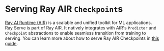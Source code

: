 # Serving Ray AIR `Checkpoint`s

[Ray AI Runtime (AIR)](air) is a scalable and unified toolkit for ML applications. Ray Serve is part of Ray AIR.
It natively integrates with AIR's `Predictor` and `Checkpoint` abstractions to enable seamless transition from training to serving.
You can learn more about how to serve Ray AIR Checkpoints in [this guide](air-serving-guide).